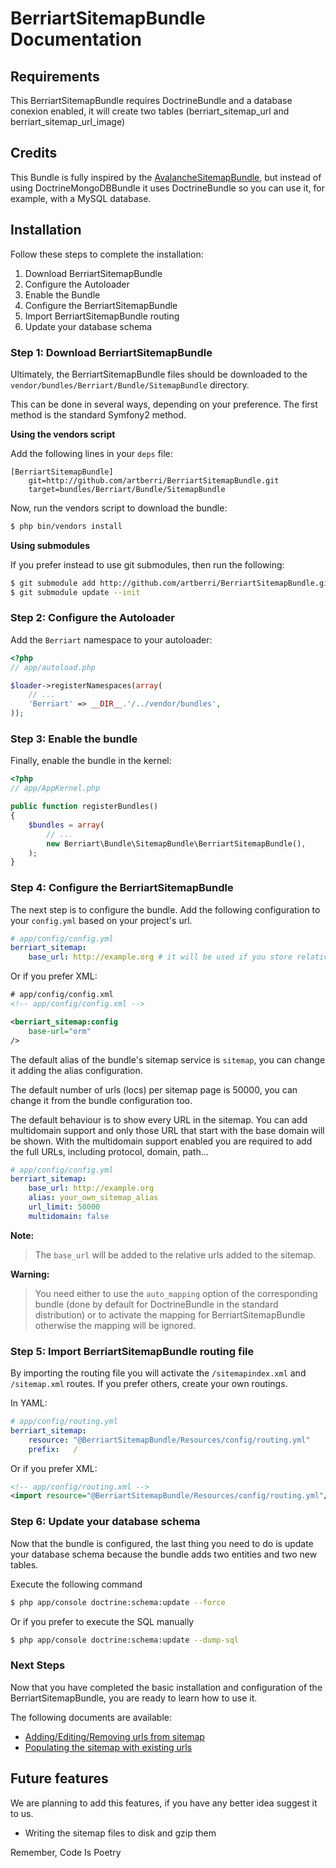 BerriartSitemapBundle Documentation
===================================

## Requirements

This BerriartSitemapBundle requires DoctrineBundle and a database conexion enabled, 
it will create two tables (berriart_sitemap_url and berriart_sitemap_url_image)

## Credits

This Bundle is fully inspired by the [AvalancheSitemapBundle](https://github.com/avalanche123/AvalancheSitemapBundle), but instead of using 
DoctrineMongoDBBundle it uses DoctrineBundle so you can use it, for example, with a 
MySQL database.

## Installation

Follow these steps to complete the installation:

1. Download BerriartSitemapBundle
2. Configure the Autoloader
3. Enable the Bundle
4. Configure the BerriartSitemapBundle
5. Import BerriartSitemapBundle routing
6. Update your database schema

### Step 1: Download BerriartSitemapBundle

Ultimately, the BerriartSitemapBundle files should be downloaded to the
`vendor/bundles/Berriart/Bundle/SitemapBundle` directory.

This can be done in several ways, depending on your preference. The first
method is the standard Symfony2 method.

**Using the vendors script**

Add the following lines in your `deps` file:

```
[BerriartSitemapBundle]
    git=http://github.com/artberri/BerriartSitemapBundle.git
    target=bundles/Berriart/Bundle/SitemapBundle
```

Now, run the vendors script to download the bundle:

``` bash
$ php bin/vendors install
```

**Using submodules**

If you prefer instead to use git submodules, then run the following:

``` bash
$ git submodule add http://github.com/artberri/BerriartSitemapBundle.git vendor/bundles/Berriart/Bundle/SitemapBundle
$ git submodule update --init
```

### Step 2: Configure the Autoloader

Add the `Berriart` namespace to your autoloader:

``` php
<?php
// app/autoload.php

$loader->registerNamespaces(array(
    // ...
    'Berriart' => __DIR__.'/../vendor/bundles',
));
```

### Step 3: Enable the bundle

Finally, enable the bundle in the kernel:

``` php
<?php
// app/AppKernel.php

public function registerBundles()
{
    $bundles = array(
        // ...
        new Berriart\Bundle\SitemapBundle\BerriartSitemapBundle(),
    );
}
```

### Step 4: Configure the BerriartSitemapBundle

The next step is to configure the bundle. Add the following configuration to 
your `config.yml` based on your project's url.

``` yaml
# app/config/config.yml
berriart_sitemap:
    base_url: http://example.org # it will be used if you store relative urls
```

Or if you prefer XML:

``` xml
# app/config/config.xml
<!-- app/config/config.xml -->

<berriart_sitemap:config
    base-url="orm"
/>
```

The default alias of the bundle's sitemap service is `sitemap`, you can change it
adding the alias configuration. 

The default number of urls (locs) per sitemap page is 50000, you can change it from
the bundle configuration too.

The default behaviour is to show every URL in the sitemap. You can add multidomain
support and only those URL that start with the base domain will be shown. With the
multidomain support enabled you are required to add the full URLs, including protocol,
domain, path...

``` yaml
# app/config/config.yml
berriart_sitemap:
    base_url: http://example.org 
    alias: your_own_sitemap_alias
    url_limit: 50000
    multidomain: false
```

**Note:**

> The `base_url` will be added to the relative urls added to the sitemap.

**Warning:**

> You need either to use the `auto_mapping` option of the corresponding bundle
> (done by default for DoctrineBundle in the standard distribution) or to 
> activate the mapping for BerriartSitemapBundle otherwise the mapping 
> will be ignored.

### Step 5: Import BerriartSitemapBundle routing file

By importing the routing file you will activate the `/sitemapindex.xml` and
`/sitemap.xml` routes. If you prefer others, create your own routings.

In YAML:

``` yaml
# app/config/routing.yml
berriart_sitemap:
    resource: "@BerriartSitemapBundle/Resources/config/routing.yml"
    prefix:   /
```

Or if you prefer XML:

``` xml
<!-- app/config/routing.xml -->
<import resource="@BerriartSitemapBundle/Resources/config/routing.yml"/>
```

### Step 6: Update your database schema

Now that the bundle is configured, the last thing you need to do is update your
database schema because the bundle adds two entities and two new tables.

Execute the following command

``` bash
$ php app/console doctrine:schema:update --force
```

Or if you prefer to execute the SQL manually 

``` bash
$ php app/console doctrine:schema:update --dump-sql
```

### Next Steps

Now that you have completed the basic installation and configuration of the
BerriartSitemapBundle, you are ready to learn how to use it.

The following documents are available:

- [Adding/Editing/Removing urls from sitemap](manage_sitemap.md)
- [Populating the sitemap with existing urls](populating_sitemap.md)

## Future features

We are planning to add this features, if you have any better idea suggest it to us.

- Writing the sitemap files to disk and gzip them

Remember, Code Is Poetry
